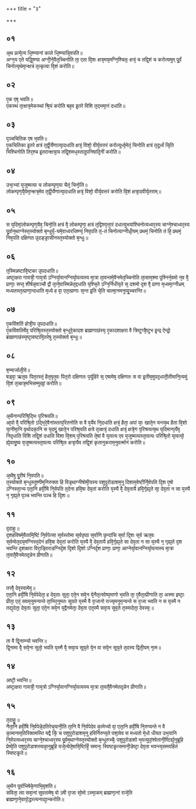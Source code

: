 +++
title = "३"

+++
## ०१
अ᳘थ प्रत्ये᳘त्य धि᳘ष्ण्यानां काले धि᳘ष्ण्यान्नि᳘वपति॥  
अग्न᳘य एते यद्धि᳘ष्ण्या अग्नी᳘ने᳘वैत᳘च्चिनोति ता᳘ एता वि᳘शः क्षत्र᳘मय᳘मग्नि᳘श्चितः᳘ क्षत्रं᳘ च तद्वि᳘शं च करोत्यमुम् पू᳘र्वं चिनोत्य᳘थेमा᳘न्क्षत्रं त᳘त्कृत्वा वि᳘शं करोति॥  
## ०२
ए᳘क एष᳘ भवति॥  
एकस्थं त᳘त्क्षत्र᳘मेकस्थां श्रि᳘यं करोति बह᳘व इ᳘तरे विशि त᳘द्भमा᳘नं दधाति॥  
## ०३
प᳘ञ्चचितिक एष भ᳘वति॥  
ए᳘कचितिका इ᳘तरे क्षत्रं त᳘द्वी᳘र्येणात्या᳘दधाति क्षत्रं᳘ विशो᳘ वीर्य᳘वत्तरं करोत्यूर्ध्व᳘मेतं᳘ चिनोति क्षत्रं त᳘दूर्ध्वं चि᳘ति भिश्चिनोति तिर᳘श्च इ᳘तरान्क्षत्रा᳘य तद्वि᳘शमध᳘स्तादुपनिषादि᳘नीं करोति॥  
## ०४
उभा᳘भ्यां य᳘जुष्मत्या च लोकम्पृण᳘या चैतं᳘ चिनो᳘ति॥  
लोकम्पृण᳘यै᳘वेमा᳘न्क्षत्र᳘मेव त᳘द्वी᳘र्येणात्या᳘दधाति क्षत्रं᳘ विशो᳘ वीर्य᳘वत्तरं करोति वि᳘शं क्षत्रा᳘दवीर्य᳘तराम्॥  
## ०५
स य᳘दिमां᳘लोकम्पृण᳘यैव᳘ चिनो᳘ति क्षत्रं वै᳘ लोकम्पृणा᳘ क्षत्रं त᳘द्विश्य᳘त्ता᳘रं दधात्युभयांश्चिनोत्यध्वर᳘स्य चाग्ने᳘श्चाध्वर᳘स्य पू᳘र्वान᳘थाग्नेस्त᳘स्योक्तो ब᳘न्धुर्यं᳘-यमे᳘वाध्वरधिष्ण्यं᳘ निव᳘पति तं᳘-तं चिनोत्याग्नीध्री᳘यम् प्रथमं᳘ चिनोति तं हि᳘ प्रथमं᳘ निव᳘पति दक्षिणत उ᳘दङ्ङा᳘सीनस्त᳘स्योक्तो ब᳘न्धुः॥  
## ०६
त᳘स्मिन्नष्टावि᳘ष्टका उ᳘पदधाति॥  
अष्टा᳘क्षरा गायत्री᳘ गाय᳘त्रो ऽग्निर्या᳘वानग्निर्या᳘वत्यस्य मा᳘त्रा ता᳘वन्तमे᳘वैनमेत᳘च्चिनोति ता᳘साम᳘श्मा पृ᳘श्निर्न᳘वमो न᳘व वै᳘ प्राणाः᳘ सप्त᳘ शीर्षन्न᳘वाञ्चौ द्वौ ता᳘ने᳘वास्मिन्नेत᳘द्दधाति य᳘श्चि᳘ते ऽग्नि᳘र्निधीय᳘ते स᳘ दशमो द᳘श वै᳘ प्राणा म᳘ध्यमा᳘ग्नीध्रम् मध्यतस्त᳘त्प्राणा᳘न्दधाति म᳘ध्ये ह वा᳘ एत᳘त्प्राणाः स᳘न्त इ᳘ति चे᳘ति चात्मा᳘नमनुव्यु᳘च्चरन्ति॥  
## ०७
ए᳘कविंशतिं होत्री᳘य उ᳘पदधाति॥  
ए᳘कविंशतिर्वेव᳘ परिश्रि᳘तस्त᳘स्योक्तो ब᳘न्धुरे᳘कादश ब्राह्मणाछंस्य᳘ ए᳘कादशाक्षरा वै त्रिष्टुप्त्रै᳘ष्टुभ इ᳘न्द्र ऐन्द्रो᳘ ब्राह्मणाछंस्य᳘ष्टा᳘वष्टावि᳘तरेषु त᳘स्योक्तो ब᳘न्धुः॥  
## ०८
ष᳘ण्मार्जाली᳘ये॥  
षड्वा᳘ ऋत᳘वः पित᳘रस्तं᳘ हैत᳘मृत᳘वः पित᳘रो दक्षिणतः प᳘र्यूहिरे स᳘ एषामेष᳘ दक्षिणतः स वा इ᳘तीम᳘मुपद᳘धाती᳘तीमानि᳘त्यमुं वि᳘शं त᳘त्क्षत्र᳘मभिसम्मुखां᳘ करोति॥  
## ०९
अ᳘थैनान्परिश्रि᳘द्भिः प᳘रिश्रयति॥  
आ᳘पो वै᳘ परिश्रि᳘तो ऽद्भि᳘रे᳘वैनांस्तत्प᳘रितनोति स वै प᳘र्येव नि᳘दधाति क्षत्रं᳘ हैता᳘ अपां याः᳘ खाते᳘न यन्त्य᳘थ हैता वि᳘शो या᳘नीमा᳘नि वृथोदका᳘नि स य᳘दमुं᳘ खाते᳘न परिश्र᳘यति क्षत्रे त᳘त्क्षत्रं᳘ दधाति क्षत्रं᳘ क्षत्रे᳘ण प᳘रिश्रयत्य᳘थ य᳘दिमान्प᳘र्येव᳘ निद᳘धाति विशि तद्वि᳘शं दधाति विशा वि᳘शम् प᳘रिश्रयति ते᳘षां वै या᳘वत्य एव य᳘जुष्मत्यस्ता᳘वत्यः परिश्रि᳘तो या᳘वत्यो᳘ ह्ये᳘वामु᳘ष्य य᳘जुष्मत्यस्ता᳘वत्यः परिश्रि᳘तः क्षत्रा᳘यैव तद्वि᳘शं कृतानुकराम᳘नुवर्त्मानं करोति॥  
## १०
अ᳘थैषु पु᳘रीषं नि᳘वपति॥  
त᳘स्योक्तो ब᳘न्धुस्तूष्णीम᳘निरुक्ता हि विड᳘थाग्नीषोमी᳘यस्य पशुपुरोडाशम᳘नु दिशाम᳘वेष्टीर्नि᳘र्वपति दि᳘श ए᳘षो ऽग्निस्ता᳘भ्य एता᳘नि हवीं᳘षि नि᳘र्वपति त᳘देना हवि᳘षा देव᳘तां करोति य᳘स्यै वै᳘ देव᳘तायै हवि᳘र्गृह्य᳘ते सा᳘ देव᳘ता न सा य᳘स्यै न᳘ गृह्य᳘ते प᳘ञ्च भवन्ति पञ्च हि दि᳘शः॥  
## ११
द᳘दाहुः॥  
द᳘शहविषमे᳘वैतामि᳘ष्टिं नि᳘र्वपेत्सा स᳘र्वस्तोमा स᳘र्वपृष्ठा स᳘र्वाणि छ᳘न्दांसि स᳘र्वा दि᳘शः स᳘र्व ऋत᳘वः स᳘र्वम्वेत᳘दय᳘मग्निस्त᳘देनं हवि᳘षा देव᳘तां करोति य᳘स्यै वै᳘ देव᳘तायै हवि᳘र्गृह्य᳘ते सा देव᳘ता न सा य᳘स्यै न᳘ गृह्य᳘ते द᳘श भवन्ति द᳘शाक्षरा विरा᳘ड्विराडग्निर्द᳘श दि᳘शो दि᳘शो ऽग्निर्द᳘श प्राणाः᳘ प्राणा᳘ आग्नेर्या᳘वानग्निर्या᳘वत्यस्य मा᳘त्रा ता᳘वतै᳘वैनमेतद᳘न्नेन प्रीणाति॥  
## १२
तत्त्वै᳘ देव᳘स्वामेव᳘॥  
एता᳘नि हवीं᳘षि नि᳘र्वपेदेता᳘ ह देव᳘ताः सुता᳘ एते᳘न सवे᳘न ये᳘नैत᳘त्सोष्य᳘माणो भ᳘वति ता᳘ ए᳘वैत᳘त्प्रीणाति ता᳘ अस्मा इष्टाः᳘ प्रीता᳘ एतं᳘ सवम᳘नुमन्यन्ते ता᳘भिर᳘नुमतः सूयते य᳘स्मै वै रा᳘जानो राज्य᳘मनुम᳘न्यन्ते स रा᳘जा भवति न स य᳘स्मै न तद्य᳘देता᳘ देव᳘ताः सुता᳘ एते᳘न सवे᳘न य᳘द्वैनमेता᳘ देव᳘ता एत᳘स्मै सवा᳘य सुव᳘ते त᳘स्मादेता᳘ देवस्वः᳘॥  
## १३
ता वै द्वि᳘नाम्न्यो भवन्ति॥  
द्वि᳘नामा वै᳘ सवे᳘ना सुतो᳘ भवति य᳘स्मै वै᳘ सवा᳘य सूय᳘ते ये᳘न वा सवे᳘न सूय᳘ते त᳘दस्य द्विती᳘यम् ना᳘म॥  
## १४
अष्टौ᳘ भवन्ति॥  
अष्टा᳘क्षरा गायत्री᳘ गाय᳘त्रो ऽग्निर्या᳘वानग्निर्या᳘वत्यस्य मा᳘त्रा ता᳘वतै᳘वैनमेतद᳘न्नेन प्रीणाति॥  
## १५
त᳘दाहुः᳘॥  
नैता᳘नि हवीं᳘षि नि᳘र्वपेन्ने᳘दतिरेच᳘यानी᳘ति ता᳘नि वै नि᳘र्वपेदेव का᳘मेभ्यो वा᳘ एता᳘नि हवीं᳘षि नि᳘रुप्यन्ते न वै का᳘मानाम᳘तिरिक्तमस्ति यद्वै किं᳘ च पशुपुरोडाशम᳘नु हविर्निरुप्य᳘ते पशा᳘वेव स मध्यतो मे᳘धो धीयत उभ᳘यानि नि᳘र्वपत्यध्वर᳘स्य चाग्ने᳘श्चाध्वर᳘स्य पू᳘र्वम᳘थाग्नेस्त᳘स्योक्तो ब᳘न्धुरुच्चैः᳘ पशुपुरोडाशो भ᳘वत्युपां᳘श्वेतानी᳘ष्टिर्ह्य᳘नुब्रूहि प्रेष्ये᳘ति पशुपुरोडाशस्याहा᳘नुब्रूहि यजे᳘त्येते᳘षामि᳘ष्टिर्हि᳘ समानः᳘ स्विष्टकृ᳘त्समानी᳘डेष्टा᳘ देव᳘ता भवन्त्य᳘समवहितं स्विष्टकृ᳘ते॥  
## १६
अ᳘थैन पूर्वाभिषेके᳘णाभि᳘मृशति॥  
सविता᳘ त्वा सवा᳘नां सुवतामेष᳘ वो ऽमी रा᳘जा सो᳘मो ऽस्मा᳘कम् ब्राह्मणा᳘नां राजे᳘ति ब्राह्मणा᳘ने᳘वापो᳘द्धरत्यनाद्या᳘न्करोति॥  